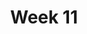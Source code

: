 ---
title: Week 11
weekNumber: 11
days:
- date: 2022-11-01
  events:
    ? '**Lecture 20**{: .label .label-lecture } [SQL I](lecture/lec20)'
    : '[Ch. 7.1-7.2](https://www.textbook.ds100.org/ch/07/sql_subsetting.html), [7.5](https://www.textbook.ds100.org/ch/07/sql_other_reps.html)'
    ? '**Discussion 10**{: .label .label-disc } [Bias and Variance](https://drive.google.com/file/d/1Eo0XNeBcPFK6ejlZGh7PMQrw83rGLXM0/view?usp=sharing)' 
    : '[Solution](https://drive.google.com/file/d/1XacKeOzet71ZsrCnlDse0W3OXEWoxmHV/view?usp=sharing), [Recording](https://bcourses.berkeley.edu/courses/1518286/external_tools/78985)'
- date: 2022-11-03
  events:
    ? '**Lecture 21**{: .label .label-lecture } [SQL II and Cloud Data](lecture/lec21)'
    : '[Ch. 7.3-7.4](https://www.textbook.ds100.org/ch/07/sql_joining.html)'
    ? '**Quick Check 11**{: .label .label-survey } [Quick Check 11](https://www.gradescope.com/courses/422877/assignments/2407378) (due Nov 7)'
- date: 2022-11-04
  events:
    ? '**Lab 11**{: .label .label-lab } [SQL](https://data100.datahub.berkeley.edu/hub/user-redirect/git-pull?repo=https%3A%2F%2Fgithub.com%2FDS-100%2Ffa22&branch=main&urlpath=lab%2Ftree%2Ffa22%2Flab%2Flab11%2Flab11.ipynb)'
    ? '**Homework 8**{: .label .label-hw } [SQL](https://data100.datahub.berkeley.edu/hub/user-redirect/git-pull?repo=https%3A%2F%2Fgithub.com%2FDS-100%2Ffa22&branch=main&urlpath=lab%2Ftree%2Ffa22%2Fhw%2Fhw08%2Fhw08.ipynb)'
    ? '**Exam prep 7**{: .label .label-vit } [Bias and Variance](https://drive.google.com/file/d/1_-AD-RcODlVAht9GGwsTyi_02fuulWP-/view?usp=sharing)'
    : ''
---